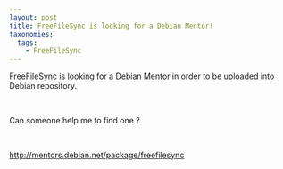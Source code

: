 ```yaml
---
layout: post
title: FreeFileSync is looking for a Debian Mentor!
taxonomies: 
  tags: 
    - FreeFileSync
---
```

<p><a href="http://mentors.debian.net/package/freefilesync">FreeFileSync is looking for a Debian Mentor</a> in order to be uploaded into Debian repository.</p><br />
<p>Can someone help me to find one ?</p><br />
<p><a href="http://mentors.debian.net/package/freefilesync">http://mentors.debian.net/package/freefilesync</a></p>
